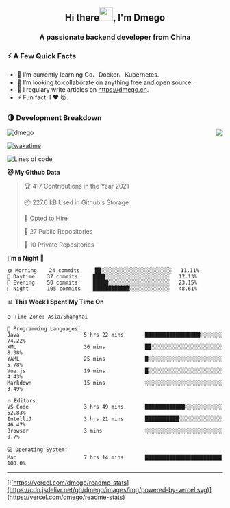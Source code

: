 <h2 align="center">Hi there<img src="https://cdn.jsdelivr.net/gh/dmego/images/img/Hi.gif" height="32" />, I'm Dmego </h2>
<h3 align="center">A passionate backend developer from China</h3>

### ⚡️ A Few Quick Facts

<ul>
    <li> 🌱 I’m currently learning Go、Docker、Kubernetes.</li>
    <li> 👯 I’m looking to collaborate on anything free and open source.</li>
    <li> 📝 I regulary write articles on <a href="https://dmego.cn">https://dmego.cn</a>.</li>
    <li> ⚡ Fun fact: I ❤️ 😻.</li>
</ul>

### 🌗 Development Breakdown

<img src="https://komarev.com/ghpvc/?username=dmego" alt="dmego" />

<img align="right" src="https://readme-stats-dmego.vercel.app/api?username=dmego&show_icons=true&icon_color=1573B3&hide_title=true&text_color=718096&bg_color=00000000&hide_border=true"/>

[![wakatime](https://wakatime.com/badge/user/d60a93cb-3bd3-4d85-a9a8-8f81e41616d8.svg)](https://wakatime.com/@d60a93cb-3bd3-4d85-a9a8-8f81e41616d8)

<!--START_SECTION:waka-->
![Lines of code](https://img.shields.io/badge/From%20Hello%20World%20I%27ve%20Written-247806%20lines%20of%20code-blue)

**🐱 My Github Data** 

> 🏆 417 Contributions in the Year 2021
 > 
> 📦 227.6 kB Used in Github's Storage 
 > 
> 💼 Opted to Hire
 > 
> 📜 27 Public Repositories 
 > 
> 🔑 10 Private Repositories  
 > 
**I'm a Night 🦉** 

```text
🌞 Morning    24 commits     ██░░░░░░░░░░░░░░░░░░░░░░░   11.11% 
🌆 Daytime    37 commits     ████░░░░░░░░░░░░░░░░░░░░░   17.13% 
🌃 Evening    50 commits     █████░░░░░░░░░░░░░░░░░░░░   23.15% 
🌙 Night      105 commits    ████████████░░░░░░░░░░░░░   48.61%

```


📊 **This Week I Spent My Time On** 

```text
⌚︎ Time Zone: Asia/Shanghai

💬 Programming Languages: 
Java                     5 hrs 22 mins       ██████████████████░░░░░░░   74.22% 
XML                      36 mins             ██░░░░░░░░░░░░░░░░░░░░░░░   8.38% 
YAML                     25 mins             █░░░░░░░░░░░░░░░░░░░░░░░░   5.78% 
Vue.js                   19 mins             █░░░░░░░░░░░░░░░░░░░░░░░░   4.43% 
Markdown                 15 mins             ░░░░░░░░░░░░░░░░░░░░░░░░░   3.49%

🔥 Editors: 
VS Code                  3 hrs 49 mins       █████████████░░░░░░░░░░░░   52.83% 
IntelliJ                 3 hrs 21 mins       ███████████░░░░░░░░░░░░░░   46.47% 
Browser                  3 mins              ░░░░░░░░░░░░░░░░░░░░░░░░░   0.7%

💻 Operating System: 
Mac                      7 hrs 14 mins       █████████████████████████   100.0%

```


<!--END_SECTION:waka-->

---

[![https://vercel.com/dmego/readme-stats](https://cdn.jsdelivr.net/gh/dmego/images/img/powered-by-vercel.svg)](https://vercel.com/dmego/readme-stats)


